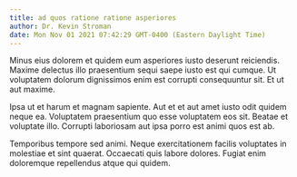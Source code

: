 ```yaml
---
title: ad quos ratione ratione asperiores
author: Dr. Kevin Stroman
date: Mon Nov 01 2021 07:42:29 GMT-0400 (Eastern Daylight Time)
---
```

Minus eius dolorem et quidem eum asperiores iusto deserunt reiciendis. Maxime delectus illo praesentium sequi saepe iusto est qui cumque. Ut voluptatem dolorum dignissimos enim est corrupti consequuntur sit. Et ut aut maxime.

 Ipsa ut et harum et magnam sapiente. Aut et et aut amet iusto odit quidem neque ea. Voluptatem praesentium quo esse voluptatem eos sit. Beatae et voluptate illo. Corrupti laboriosam aut ipsa porro est animi quos est ab.

 Temporibus tempore sed animi. Neque exercitationem facilis voluptates in molestiae et sint quaerat. Occaecati quis labore dolores. Fugiat enim doloremque repellendus atque qui quidem.
